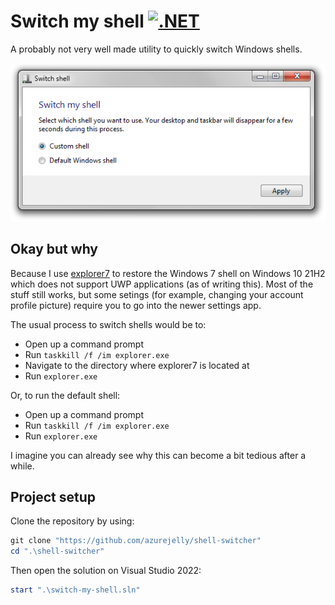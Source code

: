# Switch my shell [![.NET](https://github.com/azurejelly/shell-switcher/actions/workflows/dotnet.yml/badge.svg)](https://github.com/azurejelly/shell-switcher/actions/workflows/dotnet.yml)
A probably not very well made utility to quickly switch Windows shells.

<p align="center">
    <img src=".github/img/screenshot.png">
</p>

## Okay but why
Because I use [explorer7](https://winclassic.net/thread/2588/explorer7-windows-explorer-10-11) to restore the Windows 7 shell on Windows 10 21H2 which does not support UWP applications (as of writing this). Most of the stuff still works, but some setings (for example, changing your account profile picture) require you to go into the newer settings app.

The usual process to switch shells would be to:
- Open up a command prompt
- Run `taskkill /f /im explorer.exe`
- Navigate to the directory where explorer7 is located at
- Run `explorer.exe`

Or, to run the default shell:
- Open up a command prompt
- Run `taskkill /f /im explorer.exe`
- Run `explorer.exe`

I imagine you can already see why this can become a bit tedious after a while.

## Project setup
Clone the repository by using:
```ps1
git clone "https://github.com/azurejelly/shell-switcher"
cd ".\shell-switcher"
```

Then open the solution on Visual Studio 2022:
```ps1
start ".\switch-my-shell.sln"
```
